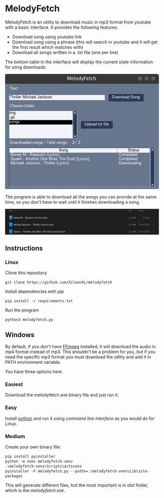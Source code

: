 # MelodyFetch

MelodyFetch is an utility to download music in mp3 format from youtube with a basic interface. It provides the following features:
* Download song using youtube link
* Download song using a phrase (this will search in youtube and it will get the first result which matches with)
* Download all songs written in a .txt file (one per line)

The bottom table in the interface will display the current state information for song downloads:

<p align="center">
  <img src="img/basic-interface.png" alt="Basic interface">
</p>


The program is able to download all the songs you can provide at the same time, so you don't have to wait until it finishes downloading a song.

<p align="center">
  <img src="img/songs.png" alt="Songs">
</p>

## Instructions

### Linux

Clone this repository
```
git clone https://github.com/XileonXL/melodyfetch
```

Install dependencies with *pip*
```
pip install -r requirements.txt
```

Run the program
```
python3 melodyfetch.py
```

## Windows

By default, if you don't have [FFmpeg](https://ffmpeg.org/download.html) installed, it will download the audio in mp4 format instead of mp3. This shouldn't be a problem for you,
but if you need the specific mp3 format you must download the utility and add it in PATH environment variable.

You have three options here.

### Easiest

Download the melodyfetch.exe binary file and just run it.

### Easy

Install [python](https://www.python.org/downloads/windows/) and run it using *command line interface* as you would do for Linux.

### Medium

Create your own binary file:
```
pip install pyinstaller
python -m venv melodyfetch-venv
.\melodyfetch-venv\Scripts\activate
pyinstaller -F melodyfetch.py --paths=.\melodyfetch-venv\Lib\site-packages
```

This will generate different files, but the most important is in *dist* folder, which is the *melodyfetch.exe*.
